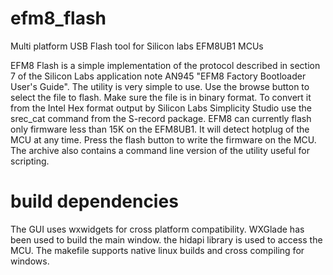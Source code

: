 # efm8_flash
Multi platform USB Flash tool for Silicon labs EFM8UB1 MCUs

EFM8 Flash is a simple implementation of the protocol described in section 7 of the Silicon Labs application note AN945 "EFM8 Factory Bootloader User's Guide".
The utility is very simple to use. Use the browse button to select the file to flash. Make sure the file is in binary format. 
To convert it from the Intel Hex format output by Silicon Labs Simplicity Studio use the srec_cat command from the S-record package.
EFM8 can currently flash only firmware less than 15K on the EFM8UB1. It will detect hotplug of the MCU at any time. 
Press the flash button to write the firmware on the MCU.
The archive also contains a command line version of the utility useful for scripting.

# build dependencies
The GUI uses wxwidgets for cross platform compatibility. WXGlade has been used to build the main window.
the hidapi library is used to access the MCU. The makefile supports native linux builds and cross compiling for windows.

